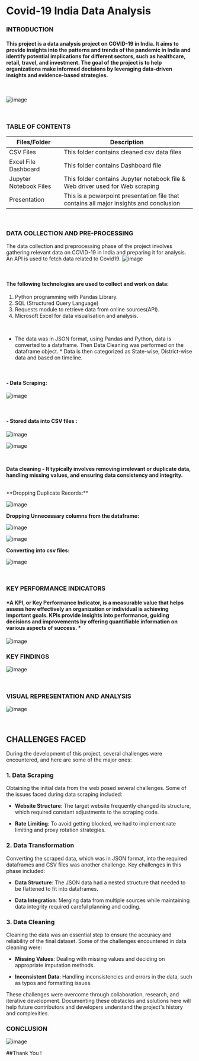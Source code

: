 # Covid-19 India Data Analysis

### **INTRODUCTION**

#### This project is a data analysis project on COVID-19 in India. It aims to provide insights into the patterns and trends of the pandemic in India and identify potential implications for different sectors, such as healthcare, retail, travel, and investment. The goal of the project is to help organizations make informed decisions by leveraging data-driven insights and evidence-based strategies. 
<br /> 

![image](https://github.com/Rushikesh-Kharat/Covid19-India-Exploratory-Data-Analysis/assets/99657888/0779a54a-f3e0-4548-8e96-8da8558b7578)

<br />

### **TABLE OF CONTENTS**

| Files/Folder | Description |
| -----------  | ----------- |
| CSV Files       | This folder contains cleaned csv data files          |
| Excel File Dashboard    | This folder contains Dashboard file     |
| Jupyter Notebook Files | This folder contains Jupyter notebook file & Web driver used for Web scraping   |
| Presentation | This is a powerpoint presentation file that contains all major insights and conclusion |


<br />

### **DATA COLLECTION AND PRE-PROCESSING**
The data collection and preprocessing phase of the project involves gathering relevant data on COVID-19 in India and preparing it for analysis.
An API is used to fetch data related to Covid19. 
![image](https://github.com/Rushikesh-Kharat/Covid19-India-Exploratory-Data-Analysis/assets/99657888/f8848f61-b9ca-4604-bec2-318efd701460)

<br /> 

#### The following technologies are used to collect and work on data:
1. Python programming with Pandas Library.
2. SQL (Structured Query Language)
3. Requests module to retrieve data from online sources(API).
4. Microsoft Excel for data visualisation and analysis.

<br />

* The data was in JSON format, using Pandas and Python, data is converted to a dataframe. Then Data Cleaning was performed on the dataframe object. *
Data is then categorized as State-wise, District-wise data and based on timeline.

 <br /> 

#### - Data Scraping:
![image](https://github.com/Rushikesh-Kharat/Covid19-India-Exploratory-Data-Analysis/assets/99657888/db65bbcc-054f-47ed-98a1-19c590966f90)

 <br /> 

#### - Stored data into CSV files :

![image](https://github.com/Rushikesh-Kharat/Covid19-India-Exploratory-Data-Analysis/assets/99657888/fb4d510d-44fa-4205-87cd-1df63ec70a6c)

![image](https://github.com/Rushikesh-Kharat/Covid19-India-Exploratory-Data-Analysis/assets/99657888/e42afd08-adb0-43b1-b9d7-dcce4b3b32a6)

 <br /> 

**Data cleaning - It typically involves removing irrelevant or duplicate data, handling missing values, and ensuring data consistency and integrity.**

 <br /> 
**Dropping Duplicate Records:**

![image](https://github.com/Rushikesh-Kharat/Covid19-India-Exploratory-Data-Analysis/assets/99657888/20608d8a-15ee-4078-847f-8837acb48caf)


**Dropping Unnecessary columns from the dataframe:**

![image](https://github.com/Rushikesh-Kharat/Covid19-India-Exploratory-Data-Analysis/assets/99657888/ad40521f-c64f-47bc-bd55-4e826d2e359e)


![image](https://github.com/Rushikesh-Kharat/Covid19-India-Exploratory-Data-Analysis/assets/99657888/6c287826-fc7f-493c-9bdd-58f140bb4f74)

**Converting into csv files:**

![image](https://github.com/Rushikesh-Kharat/Covid19-India-Exploratory-Data-Analysis/assets/99657888/173d74a2-16fa-4e7e-8b14-9a9642fc5da7)
 
<br />

### **KEY PERFORMANCE INDICATORS**
#### *A KPI, or Key Performance Indicator, is a measurable value that helps assess how effectively an organization or individual is achieving important goals. KPIs provide insights into performance, guiding decisions and improvements by offering quantifiable information on various aspects of success. * 
![image](https://github.com/Rushikesh-Kharat/Covid19-India-Exploratory-Data-Analysis/assets/99657888/7387c7d2-cbcd-4767-8fd1-56f4dcc9d01a)
<br />

### **KEY FINDINGS**
![image](https://github.com/Rushikesh-Kharat/Covid19-India-Exploratory-Data-Analysis/assets/99657888/292fdb4d-752c-4f9e-aaeb-2e33c07068c6)

<br />

### **VISUAL REPRESENTATION AND ANALYSIS**
![image](https://github.com/Rushikesh-Kharat/Covid19-India-Exploratory-Data-Analysis/assets/99657888/fe8b70b8-cdb9-4749-8015-3060eb4f7e42)

<br />

## CHALLENGES FACED

During the development of this project, several challenges were encountered, and here are some of the major ones:

### 1. Data Scraping

Obtaining the initial data from the web posed several challenges. Some of the issues faced during data scraping included:

- **Website Structure**: The target website frequently changed its structure, which required constant adjustments to the scraping code.

- **Rate Limiting**: To avoid getting blocked, we had to implement rate limiting and proxy rotation strategies.

### 2. Data Transformation

Converting the scraped data, which was in JSON format, into the required dataframes and CSV files was another challenge. Key challenges in this phase included:

- **Data Structure**: The JSON data had a nested structure that needed to be flattened to fit into dataframes.

- **Data Integration**: Merging data from multiple sources while maintaining data integrity required careful planning and coding.

### 3. Data Cleaning

Cleaning the data was an essential step to ensure the accuracy and reliability of the final dataset. Some of the challenges encountered in data cleaning were:

- **Missing Values**: Dealing with missing values and deciding on appropriate imputation methods.

- **Inconsistent Data**: Handling inconsistencies and errors in the data, such as typos and formatting issues.

These challenges were overcome through collaboration, research, and iterative development. Documenting these obstacles and solutions here will help future contributors and developers understand the project's history and complexities.

### **CONCLUSION**
![image](https://github.com/Rushikesh-Kharat/Covid19-India-Exploratory-Data-Analysis/assets/99657888/8198805b-b6d8-4b11-8087-784fe9254957)

##Thank You !
